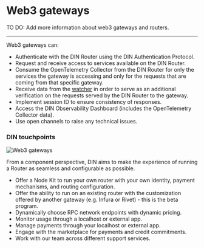 # Web3 gateways

TO DO: Add more information about web3 gateways and routers.

---

Web3 gateways can:

- Authenticate with the DIN Router using the DIN Authentication Protocol.
- Request and receive access to services available on the DIN Router.
- Consume the OpenTelemetry Collector from the DIN Router for only the services the gateway is accessing and only for the requests that are coming from that specific gateway.
- Receive data from the [watcher](../watchers/index.md) in order to serve as an additional verification on the requests served by the DIN Router to the gateway.
- Implement session ID to ensure consistency of responses.
- Access the DIN Observability Dashboard (includes the OpenTelemetry Collector data).
- Use open channels to raise any technical issues.

### DIN touchpoints

![Web3 gateways](/img/web3-gateways.png)

From a component perspective, DIN aims to make the experience of running a Router as seamless and configurable as possible.

- Offer a Node Kit to run your own router with your own identity, payment mechanisms, and routing configuration.
- Offer the ability to run on an existing router with the customization offered by another gateway (e.g. Infura or Rivet) - this is the beta program.
- Dynamically choose RPC network endpoints with dynamic pricing.
- Monitor usage through a localhost or external app.
- Manage payments through your localhost or external app.
- Engage with the marketplace for payments and credit commitments.
- Work with our team across different support services.
